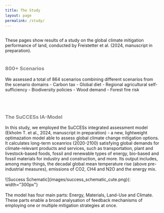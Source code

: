 ```yaml
---
title: The Study
layout: page
permalink: /study/
---
```


<br>
These pages show results of a study on the global climate mitigation performance of land, conducted by Freistetter et al. (2024, manuscript in preparation).
<br><br>
<h3 style="color: #808080;">800+ Scenarios</h3>
 We assessed a total of 864 scenarios combining different scenarios from the scenario domains 
- Carbon tax
- Global diet
- Regional agricultural self-sufficiency
- Biodiversity policies
- Wood demand
- Forest fire risk

<br><br>
<h3 style="color: #808080;">The SuCCESs IA-Model</h3>
In this study, we employed the SuCCESs integrated assessment model (Ekholm T. et al., 2024, manuscript in preparation) - a new, lightweight optimazation model able to assess global climate change mitigation options. It calculates long-term sceanrios (2020-2100) satisfying global demands for climate-relevant products and services, such as transportation, plant and livestock-based foods, fossil and renewable types of energy, bio-based and fossil materials for industry and construction, and more. Its output includes, among many things, the decadal global mean temperature rise (above pre-industrial measures), emissions of CO2, CH4 and N2O and the energy mix.
<br><br>
![Success Schematic](images/success_schematic_cute.png){: width="300px"}
<br><br>
The model has four main parts: Energy, Materials, Land-Use and Climate. These parts enable a broad analysation of feedback mechanisms of employing one or multiple mitigation strategies at once.
<br>



